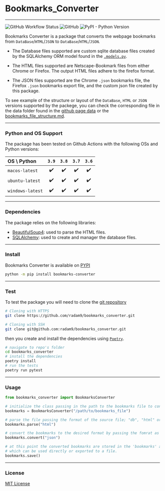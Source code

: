 # Bookmarks_Converter

---
![GitHub Workflow Status](https://img.shields.io/github/workflow/status/radam9/bookmarks_converter/build?style=flat-square)
![GitHub](https://img.shields.io/github/license/radam9/bookmarks_converter?style=flat-square)
![PyPI - Python Version](https://img.shields.io/pypi/pyversions/bookmarks-converter?style=flat-square)


Bookmarks Converter is a package that converts the webpage bookmarks
from `DataBase`/`HTML`/`JSON` to `DataBase`/`HTML`/`JSON`.

- The Database files supported are custom sqlite database files created by the SQLAlchemy ORM model found in the [`.models.py`](/src/bookmarks_converter/models.py).

- The HTML files supported are Netscape-Bookmark files from either Chrome or Firefox. The output HTML files adhere to the firefox format.

- The JSON files supported are the Chrome `.json` bookmarks file, the Firefox `.json` bookmarks export file, and the custom json file created by this package.

To see example of the structure or layout of the `DataBase`, `HTML` or `JSON` versions supported by the packege, you can check the corresponding file in the data folder found in the [github page data](data/) or the [bookmarks_file_structure.md](bookmarks_file_structure.md).

---
### Python and OS Support
The package has been tested on Github Actions with the following OSs and Python versions:

| OS \ Python      |       `3.9`        |       `3.8`        |       `3.7`        |       `3.6`        |
| :--------------- | :----------------: | :----------------: | :----------------: | :----------------: |
| `macos-latest`   | :heavy_check_mark: | :heavy_check_mark: | :heavy_check_mark: | :heavy_check_mark: |
| `ubuntu-latest`  | :heavy_check_mark: | :heavy_check_mark: | :heavy_check_mark: | :heavy_check_mark: |
| `windows-latest` | :heavy_check_mark: | :heavy_check_mark: | :heavy_check_mark: | :heavy_check_mark: |


---
### Dependencies
The package relies on the following libraries:
- [BeautifulSoup4](https://www.crummy.com/software/BeautifulSoup/): used to parse the HTML files.
- [SQLAlchemy](https://www.sqlalchemy.org/): used to create and manager the database files.

---
### Install
Bookmarks Converter is available on [PYPI](https://pypi.org)
```bash
python -m pip install bookmarks-converter
```

---
### Test
To test the package you will need to clone the [git repository](https://github.com/radam9/bookmarks_converter)

```bash
# Cloning with HTTPS
git clone https://github.com/radam9/bookmarks_converter.git

# Cloning with SSH
git clone git@github.com:radam9/bookmarks_converter.git
```
then you create and install the dependencies using [`Poetry`](https://python-poetry.org/).

```bash
# navigate to repo's folder
cd bookmarks_converter
# install the dependencies
poetry install
# run the tests
poetry run pytest
```

---
### Usage
```python
from bookmarks_converter import BookmarksConverter

# initialize the class passing in the path to the bookmarks file to convert
bookmarks = BookmarksConverter("/path/to/bookmarks_file")

# parse the file passing the format of the source file; "db", "html" or "json"
bookmarks.parse("html")

# convert the bookmarks to the desired format by passing the fomrat as a string; "db", "html", or "json"
bookmarks.convert("json")

# at this point the converted bookmarks are stored in the 'bookmarks' attribute.
# which can be used directly or exported to a file.
bookmarks.save()
```

---
### License
[MIT License](LICENSE)